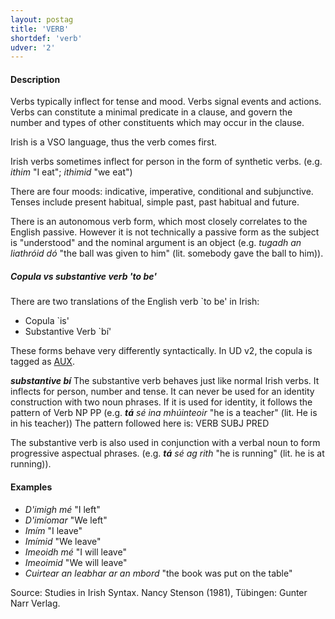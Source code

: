 ```yaml
---
layout: postag
title: 'VERB'
shortdef: 'verb'
udver: '2'
---
```


#### Description

Verbs typically inflect for tense and mood. Verbs signal events and actions. Verbs can constitute a minimal predicate in a clause, and govern the number and types of other constituents which may occur in the clause.

Irish is a VSO language, thus the verb comes first.

Irish verbs sometimes inflect for person in the form of synthetic verbs. (e.g. _ithim_ "I eat"; _ithimid_ "we eat")

There are four moods: indicative, imperative, conditional and subjunctive. Tenses include present habitual, simple past, past habitual and future. 

There is an autonomous verb form, which most closely correlates to the English passive. However it is not technically a passive form as the subject is "understood" and the nominal argument is an object (e.g. _tugadh an liathróid dó_ "the ball was given to him" (lit. somebody gave the ball to him)). 

##### Copula vs substantive verb 'to be'

There are two translations of the English verb `to be' in Irish:

* Copula `is'
* Substantive Verb `bí'

These forms behave very differently syntactically. In UD v2, the copula is tagged as [AUX](). 

***substantive bí*** 
The substantive verb behaves just like normal Irish verbs. It inflects for person, number and tense.
It can never be used for an identity construction with two noun phrases. If it is used for identity, it follows the pattern of Verb NP PP (e.g. _<b>tá</b> sé ina mhúinteoir_ "he is a teacher" (lit. He is in his teacher))
The pattern followed here is: VERB SUBJ PRED

The substantive verb is also used in conjunction with a verbal noun to form  progressive aspectual phrases.
(e.g. _<b>tá</b> sé ag rith_ "he is running" (lit. he is at running)).



#### Examples

* _D'imigh mé_ "I left"
* _D'imíomar_ "We left"
* _Imím_ "I leave"
* _Imímid_ "We leave"
* _Imeoidh mé_ "I will leave"
* _Imeoimid_ "We will leave"
* _Cuirtear an leabhar ar an mbord_ "the book was put on the table"






Source: Studies in Irish Syntax. Nancy Stenson (1981), Tübingen: Gunter Narr Verlag. 


<!-- Interlanguage links updated Čt lis 12 09:42:58 CET 2020 -->
